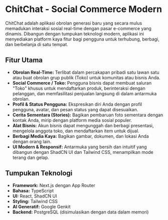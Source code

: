 # ChitChat - Social Commerce Modern

ChitChat adalah aplikasi obrolan generasi baru yang secara mulus memadukan interaksi sosial real-time dengan pasar e-commerce yang dinamis. Dibangun dengan tumpukan teknologi modern, aplikasi ini menyediakan platform kaya fitur bagi pengguna untuk terhubung, berbagi, dan berbelanja di satu tempat.

## Fitur Utama

- **Obrolan Real-Time:** Terlibat dalam percakapan pribadi satu lawan satu atau buat obrolan grup publik (Toko) untuk komunitas atau bisnis Anda.
- **Social Commerce / Toko:** Pengguna bisnis dapat membuat saluran "Toko" khusus untuk mendaftarkan produk, berinteraksi dengan pelanggan, dan memfasilitasi penjualan langsung di dalam antarmuka obrolan.
- **Profil & Status Pengguna:** Ekspresikan diri Anda dengan profil pengguna, avatar, dan pesan status yang dapat disesuaikan.
- **Cerita Sementara (Stories):** Bagikan pembaruan foto sementara dengan kontak Anda, mirip dengan platform media sosial populer.
- **Alat Bisnis:** Akun bisnis dapat mengunggah dan berbagi presentasi, mengelola anggota toko, dan mendaftarkan item untuk dijual.
- **Berbagi Media Kaya:** Bagikan gambar, dokumen, dan lokasi Anda dengan orang lain.
- **UI Modern & Responsif:** Antarmuka yang bersih dan intuitif yang dibangun dengan ShadCN UI dan Tailwind CSS, menampilkan mode terang dan gelap.

## Tumpukan Teknologi

- **Framework:** Next.js dengan App Router
- **Bahasa:** TypeScript
- **UI:** React, ShadCN UI
- **Styling:** Tailwind CSS
- **AI Generatif:** Google Genkit
- **Backend:** PostgreSQL (disimulasikan dengan data dalam memori)
